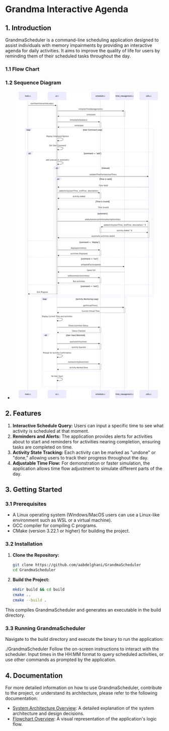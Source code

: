 # Grandma Interactive Agenda

## 1. Introduction

GrandmaScheduler is a command-line scheduling application designed to assist individuals with memory impairments by providing an interactive agenda for daily activities. It aims to improve the quality of life for users by reminding them of their scheduled tasks throughout the day.

   ### 1.1 Flow Chart 
   
   ### 1.2 Sequence Diagram
   - ![Sequence Diagram](/docs/markdown/SequenceDiagram.png)


## 2. Features

1. **Interactive Schedule Query:** Users can input a specific time to see what activity is scheduled at that moment.
2. **Reminders and Alerts:** The application provides alerts for activities about to start and reminders for activities nearing completion, ensuring tasks are completed on time.
3. **Activity State Tracking:** Each activity can be marked as "undone" or "done," allowing users to track their progress throughout the day.
4. **Adjustable Time Flow:** For demonstration or faster simulation, the application allows time flow adjustment to simulate different parts of the day.

## 3. Getting Started

### 3.1 Prerequisites

- A Linux operating system (Windows/MacOS users can use a Linux-like environment such as WSL or a virtual machine).
- GCC compiler for compiling C programs.
- CMake (version 3.22.1 or higher) for building the project.

### 3.2 Installation

1. **Clone the Repository:**

   ```bash
   git clone https://github.com/aabdelghani/GrandmaScheduler
   cd GrandmaScheduler

2. **Build the Project:**
   ```bash
   mkdir build && cd build
   cmake ..
   cmake --build .

This compiles GrandmaScheduler and generates an executable in the build directory.

### 3.3 Running GrandmaScheduler

Navigate to the build directory and execute the binary to run the application:

./GrandmaScheduler
Follow the on-screen instructions to interact with the scheduler. Input times in the HH:MM format to query scheduled activities, or use other commands as prompted by the application.

## 4. Documentation

For more detailed information on how to use GrandmaScheduler, contribute to the project, or understand its architecture, please refer to the following documentation:

- [System Architecture Overview](/docs/markdown/ArchitectureOverview.md): A detailed explanation of the system architecture and design decisions.
- [Flowchart Overview](/docs/markdown/FlowchartOverview.md): A visual representation of the application's logic flow.


